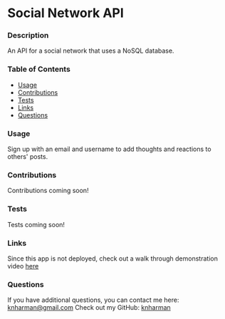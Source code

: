 # Social Network API
  
  ### Description
  An API for a social network that uses a NoSQL database.  
  ### Table of Contents
  * [Usage](#usage)
  * [Contributions](#contributions)
  * [Tests](#tests)
  * [Links](#links)
  * [Questions](#questions)
  ### Usage
  Sign up with an email and username to add thoughts and reactions to others' posts.
  ### Contributions
  Contributions coming soon!
  ### Tests
  Tests coming soon!
  ### Links
  Since this app is not deployed, check out a walk through demonstration video [here](https://drive.google.com/file/d/1wZF0hw7k4yCOeFqGMIvxOB9ZWZrFlp0d/view)
  ### Questions
  If you have additional questions, you can contact me here: knharman@gmail.com
  Check out my GitHub: [knharman](https://github.com/knharman)